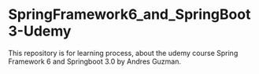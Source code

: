 # SpringFramework6_and_SpringBoot3-Udemy
This repository is for learning process, about the udemy course Spring Framework 6 and Springboot 3.0 by Andres Guzman.
